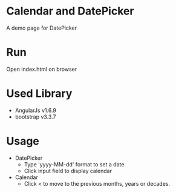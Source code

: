 # Calendar and DatePicker
A demo page for DatePicker

# Run
Open index.html on browser

# Used Library
* AngularJs v1.6.9
* bootstrap v3.3.7

# Usage
* DatePicker
  + Type 'yyyy-MM-dd' format to set a date
  + Click input field to display calendar
* Calendar
  + Click < to move to the previous months, years or decades.
